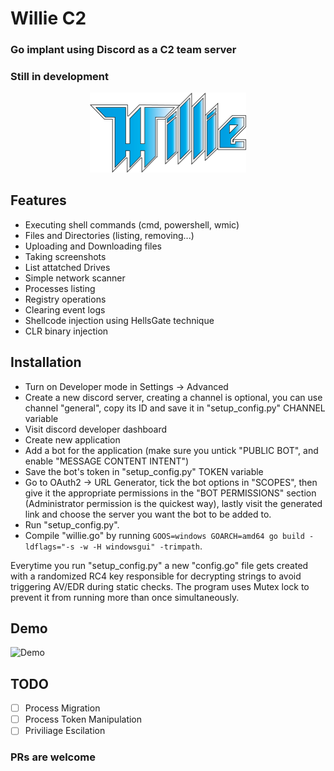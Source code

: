 # Willie C2
### Go implant using Discord as a C2 team server
### Still in development
<p align="center">
<img src="willie.png" width="250" >
</p>

## Features

- Executing shell commands (cmd, powershell, wmic)
- Files and Directories (listing, removing...)
- Uploading and Downloading files
- Taking screenshots
- List attatched Drives
- Simple network scanner
- Processes listing
- Registry operations
- Clearing event logs
- Shellcode injection using HellsGate technique
- CLR binary injection
  
## Installation

- Turn on Developer mode in Settings -> Advanced
- Create a new discord server, creating a channel is optional, you can use channel "general", copy its ID and save it in "setup_config.py" CHANNEL variable
- Visit discord developer dashboard
- Create new application
- Add a bot for the application (make sure you untick "PUBLIC BOT", and enable "MESSAGE CONTENT INTENT")
- Save the bot's token in "setup_config.py" TOKEN variable
- Go to OAuth2 -> URL Generator, tick the bot options in "SCOPES", then give it the appropriate permissions in the "BOT PERMISSIONS" section (Administrator permission is the quickest way), lastly visit the generated link and choose the server you want the bot to be added to.
- Run "setup_config.py".
- Compile "willie.go" by running `GOOS=windows GOARCH=amd64 go build -ldflags="-s -w -H windowsgui" -trimpath`.

Everytime you run "setup_config.py" a new "config.go" file gets created with a randomized RC4 key responsible for decrypting strings to avoid triggering AV/EDR during static checks.
The program uses Mutex lock to prevent it from running more than once simultaneously.

## Demo

![Demo](https://user-images.githubusercontent.com/46089361/184121473-c7aa3378-1f38-4cec-ad26-d6aff31bdb2b.gif)


## TODO

- [ ] Process Migration
- [ ] Process Token Manipulation
- [ ] Priviliage Escilation

### PRs are welcome
